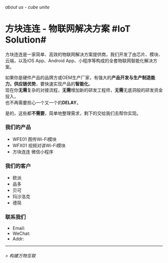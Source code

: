 ###### about us - cube unite

# 方块连连 - 物联网解决方案 #IoT Solution#



方块连连是一家简单、高效的物联网解决方案提供商，我们开发了由芯片、模块、云端，以及iOS App、Android App、小程序等构成的全套物联网智能化解决方案。


如果你是硬件产品的品牌方或OEM生产厂家，有强大的**产品开发与生产制造能力，供应链优势**，要快速实现产品的**智能化**。  
现在你**无需**复杂的对接流程，**无需**增加新的研发工程师，**无需**无底洞般的研发资金投入，  
也不再需要担心一个又一个的**DELAY**。

是的，这些都**不需要**，简单地整理需求，剩下的交给我们去帮你实现。


### 我们的产品

- WFE01 图传Wi-Fi模块
- WFX01 视频对讲Wi-Fi模块
- 方块连连 微信小程序


### 我们的客户
- 欧派
- 品多
- 贝可
- 玛沙洛克
- 德简

### 联系我们
- Email:
- WeChat:
- Addr:

---

###### > 构建万物互联
